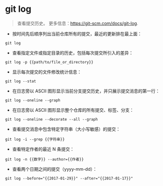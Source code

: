 # git log

> 查看提交历史。
> 更多信息：<https://git-scm.com/docs/git-log>.

- 按时间先后顺序列出当前仓库所有的提交，最近的更新排在最上面：

`git log`

- 查看指定文件或指定目录的历史，包括每次提交所引入的差异：

`git log -p {{path/to/file_or_directory}}`

- 显示每次提交的文件修改统计信息：

`git log --stat`

- 在日志旁以 ASCII 图形显示当前分支提交历史，并只展示提交消息的第一行：

`git log --oneline --graph`

- 在日志旁以 ASCII 图形显示整个仓库的所有提交、标签、分支：

`git log --oneline --decorate --all --graph`

- 查看提交消息中包含特定字符串（大小写敏感）的提交：

`git log -i --grep {{字符串}}`

- 查看特定作者的最近 N 条提交：

`git log -n {{数字}} --author={{作者}}`

- 查看两个日期之间的提交（yyyy-mm-dd）：

`git log --before="{{2017-01-29}}" --after="{{2017-01-17}}"`
